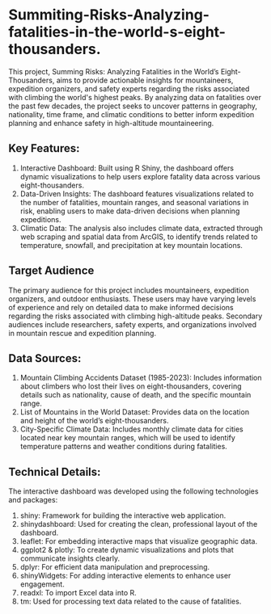 # Summiting-Risks-Analyzing-fatalities-in-the-world-s-eight-thousanders.
This project, Summing Risks: Analyzing Fatalities in the World’s Eight-Thousanders, aims to provide actionable insights for mountaineers, expedition organizers, and safety experts regarding the risks associated with climbing the world's highest peaks. By analyzing data on fatalities over the past few decades, the project seeks to uncover patterns in geography, nationality, time frame, and climatic conditions to better inform expedition planning and enhance safety in high-altitude mountaineering.

## Key Features:
1. Interactive Dashboard: Built using R Shiny, the dashboard offers dynamic visualizations to help users explore fatality data across various eight-thousanders.
2. Data-Driven Insights: The dashboard features visualizations related to the number of fatalities, mountain ranges, and seasonal variations in risk, enabling users to make data-driven decisions when planning expeditions.
3. Climatic Data: The analysis also includes climate data, extracted through web scraping and spatial data from ArcGIS, to identify trends related to temperature, snowfall, and precipitation at key mountain locations.

## Target Audience
The primary audience for this project includes mountaineers, expedition organizers, and outdoor enthusiasts. These users may have varying levels of experience and rely on detailed data to make informed decisions regarding the risks associated with climbing high-altitude peaks. Secondary audiences include researchers, safety experts, and organizations involved in mountain rescue and expedition planning.

## Data Sources:

1. Mountain Climbing Accidents Dataset (1985-2023): Includes information about climbers who lost their lives on eight-thousanders, covering details such as nationality, cause of death, and the specific mountain range.
2. List of Mountains in the World Dataset: Provides data on the location and height of the world’s eight-thousanders.
3. City-Specific Climate Data: Includes monthly climate data for cities located near key mountain ranges, which will be used to identify temperature patterns and weather conditions during fatalities.

## Technical Details:
The interactive dashboard was developed using the following technologies and packages:

1. shiny: Framework for building the interactive web application.
2. shinydashboard: Used for creating the clean, professional layout of the dashboard.
3. leaflet: For embedding interactive maps that visualize geographic data.
4. ggplot2 & plotly: To create dynamic visualizations and plots that communicate insights clearly.
5. dplyr: For efficient data manipulation and preprocessing.
6. shinyWidgets: For adding interactive elements to enhance user engagement.
7. readxl: To import Excel data into R.
8. tm: Used for processing text data related to the cause of fatalities.
